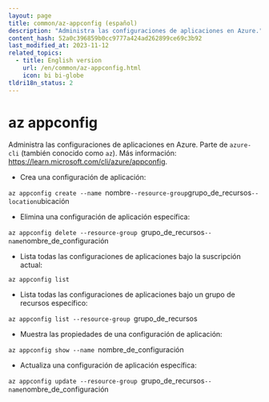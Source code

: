 ```yaml
---
layout: page
title: common/az-appconfig (español)
description: "Administra las configuraciones de aplicaciones en Azure."
content_hash: 52a0c396859b0cc9777a424ad262899ce69c3b92
last_modified_at: 2023-11-12
related_topics:
  - title: English version
    url: /en/common/az-appconfig.html
    icon: bi bi-globe
tldri18n_status: 2
---
```

# az appconfig

Administra las configuraciones de aplicaciones en Azure.
Parte de `azure-cli` (también conocido como `az`).
Más información: <https://learn.microsoft.com/cli/azure/appconfig>.

- Crea una configuración de aplicación:

`az appconfig create --name `<span class="tldr-var badge badge-pill bg-dark-lm bg-white-dm text-white-lm text-dark-dm font-weight-bold">nombre</span>` --resource-group `<span class="tldr-var badge badge-pill bg-dark-lm bg-white-dm text-white-lm text-dark-dm font-weight-bold">grupo_de_recursos</span>` --location `<span class="tldr-var badge badge-pill bg-dark-lm bg-white-dm text-white-lm text-dark-dm font-weight-bold">ubicación</span>

- Elimina una configuración de aplicación específica:

`az appconfig delete --resource-group `<span class="tldr-var badge badge-pill bg-dark-lm bg-white-dm text-white-lm text-dark-dm font-weight-bold">grupo_de_recursos</span>` --name `<span class="tldr-var badge badge-pill bg-dark-lm bg-white-dm text-white-lm text-dark-dm font-weight-bold">nombre_de_configuración</span>

- Lista todas las configuraciones de aplicaciones bajo la suscripción actual:

`az appconfig list`

- Lista todas las configuraciones de aplicaciones bajo un grupo de recursos específico:

`az appconfig list --resource-group `<span class="tldr-var badge badge-pill bg-dark-lm bg-white-dm text-white-lm text-dark-dm font-weight-bold">grupo_de_recursos</span>

- Muestra las propiedades de una configuración de aplicación:

`az appconfig show --name `<span class="tldr-var badge badge-pill bg-dark-lm bg-white-dm text-white-lm text-dark-dm font-weight-bold">nombre_de_configuración</span>

- Actualiza una configuración de aplicación específica:

`az appconfig update --resource-group `<span class="tldr-var badge badge-pill bg-dark-lm bg-white-dm text-white-lm text-dark-dm font-weight-bold">grupo_de_recursos</span>` --name `<span class="tldr-var badge badge-pill bg-dark-lm bg-white-dm text-white-lm text-dark-dm font-weight-bold">nombre_de_configuración</span>
